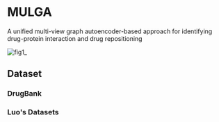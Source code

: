 # MULGA
A unified multi-view graph autoencoder-based approach for identifying drug-protein interaction and drug repositioning

![fig1_](https://user-images.githubusercontent.com/87815194/228163360-bbd25030-d09c-429f-aba1-192ffe1d2488.png)

## Dataset

### DrugBank

### Luo's Datasets 



